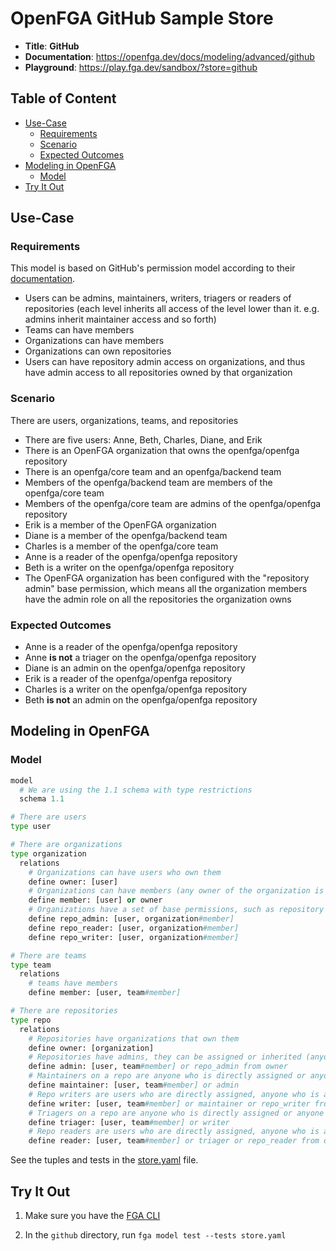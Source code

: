 # OpenFGA GitHub Sample Store

* **Title**: **GitHub** 
* **Documentation**: https://openfga.dev/docs/modeling/advanced/github
* **Playground**: https://play.fga.dev/sandbox/?store=github

## Table of Content
- [Use-Case](#use-case)
  - [Requirements](#requirements)
  - [Scenario](#scenario)
  - [Expected Outcomes](#expected-outcomes)
- [Modeling in OpenFGA](#modeling-in-openfga)
  - [Model](#model)
- [Try It Out](#try-it-out)

## Use-Case

### Requirements

This model is based on GitHub's permission model according to their [documentation](https://docs.github.com/en/organizations/managing-access-to-your-organizations-repositories/repository-roles-for-an-organization#repository-roles-for-organizations).

* Users can be admins, maintainers, writers, triagers or readers of repositories (each level inherits all access of the level lower than it. e.g. admins inherit maintainer access and so forth)
* Teams can have members
* Organizations can have members
* Organizations can own repositories
* Users can have repository admin access on organizations, and thus have admin access to all repositories owned by that organization

### Scenario

There are users, organizations, teams, and repositories

- There are five users: Anne, Beth, Charles, Diane, and Erik
- There is an OpenFGA organization that owns the openfga/openfga repository
- There is an openfga/core team and an openfga/backend team
- Members of the openfga/backend team are members of the openfga/core team
- Members of the openfga/core team are admins of the openfga/openfga repository
- Erik is a member of the OpenFGA organization
- Diane is a member of the openfga/backend team
- Charles is a member of the openfga/core team
- Anne is a reader of the openfga/openfga repository
- Beth is a writer on the openfga/openfga repository
- The OpenFGA organization has been configured with the "repository admin" base permission, which means all the organization members have the admin role on all the repositories the organization owns 

### Expected Outcomes

- Anne is a reader of the openfga/openfga repository
- Anne **is not** a triager on the openfga/openfga repository
- Diane is an admin on the openfga/openfga repository
- Erik is a reader of the openfga/openfga repository
- Charles is a writer on the openfga/openfga repository
- Beth **is not** an admin on the openfga/openfga repository

## Modeling in OpenFGA

### Model

```python
model
  # We are using the 1.1 schema with type restrictions
  schema 1.1

# There are users
type user

# There are organizations
type organization
  relations
    # Organizations can have users who own them
    define owner: [user]
    # Organizations can have members (any owner of the organization is automatically a member)
    define member: [user] or owner
    # Organizations have a set of base permissions, such as repository admin, writer, and reader
    define repo_admin: [user, organization#member]
    define repo_reader: [user, organization#member]
    define repo_writer: [user, organization#member]

# There are teams
type team
  relations
    # teams have members
    define member: [user, team#member]

# There are repositories
type repo
  relations
    # Repositories have organizations that own them
    define owner: [organization]
    # Repositories have admins, they can be assigned or inherited (anyone who has the repository admin role on the owner organization is an owner on the repo)
    define admin: [user, team#member] or repo_admin from owner
    # Maintainers on a repo are anyone who is directly assigned or anyone who is an owner of the repo
    define maintainer: [user, team#member] or admin
    # Repo writers are users who are directly assigned, anyone who is a maintainer, or anyone who has the repository writer role on the owner organization
    define writer: [user, team#member] or maintainer or repo_writer from owner
    # Triagers on a repo are anyone who is directly assigned or anyone who is a writer on the repo
    define triager: [user, team#member] or writer
    # Repo readers are users who are directly assigned, anyone who is a triager or anyone who has the repository reader role on the owner organization
    define reader: [user, team#member] or triager or repo_reader from owner
```

See the tuples and tests in the [store.yaml](./store.fga.yaml) file.

## Try It Out

1. Make sure you have the [FGA CLI](https://github.com/openfga/cli/?tab=readme-ov-file#installation)

2. In the `github` directory, run `fga model test --tests store.yaml`
